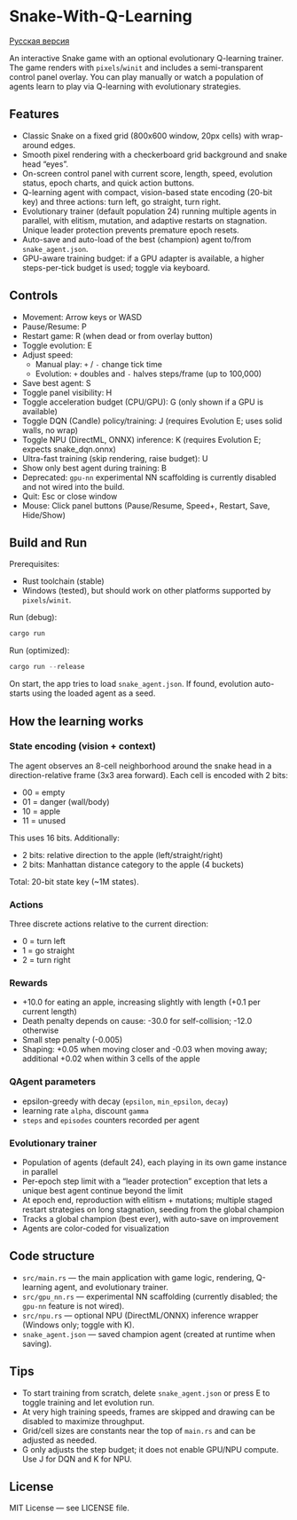 # Snake-With-Q-Learning

[Русская версия](./README.ru.md)

An interactive Snake game with an optional evolutionary Q-learning trainer. The game renders with `pixels`/`winit` and includes a semi-transparent control panel overlay. You can play manually or watch a population of agents learn to play via Q-learning with evolutionary strategies.

## Features

- Classic Snake on a fixed grid (800x600 window, 20px cells) with wrap-around edges.
- Smooth pixel rendering with a checkerboard grid background and snake head “eyes”.
- On-screen control panel with current score, length, speed, evolution status, epoch charts, and quick action buttons.
- Q-learning agent with compact, vision-based state encoding (20-bit key) and three actions: turn left, go straight, turn right.
- Evolutionary trainer (default population 24) running multiple agents in parallel, with elitism, mutation, and adaptive restarts on stagnation. Unique leader protection prevents premature epoch resets.
- Auto-save and auto-load of the best (champion) agent to/from `snake_agent.json`.
- GPU-aware training budget: if a GPU adapter is available, a higher steps-per-tick budget is used; toggle via keyboard.

## Controls

- Movement: Arrow keys or WASD
- Pause/Resume: P
- Restart game: R (when dead or from overlay button)
- Toggle evolution: E
- Adjust speed:
  - Manual play: `+` / `-` change tick time
  - Evolution: `+` doubles and `-` halves steps/frame (up to 100,000)
- Save best agent: S
- Toggle panel visibility: H
- Toggle acceleration budget (CPU/GPU): G (only shown if a GPU is available)
- Toggle DQN (Candle) policy/training: J (requires Evolution E; uses solid walls, no wrap)
- Toggle NPU (DirectML, ONNX) inference: K (requires Evolution E; expects snake_dqn.onnx)
- Ultra-fast training (skip rendering, raise budget): U
- Show only best agent during training: B
- Deprecated: `gpu-nn` experimental NN scaffolding is currently disabled and not wired into the build.
- Quit: Esc or close window
- Mouse: Click panel buttons (Pause/Resume, Speed+, Restart, Save, Hide/Show)

## Build and Run

Prerequisites:
- Rust toolchain (stable)
- Windows (tested), but should work on other platforms supported by `pixels`/`winit`.

Run (debug):

```powershell
cargo run
```

Run (optimized):

```powershell
cargo run --release
```

On start, the app tries to load `snake_agent.json`. If found, evolution auto-starts using the loaded agent as a seed.

## How the learning works

### State encoding (vision + context)
The agent observes an 8-cell neighborhood around the snake head in a direction-relative frame (3x3 area forward). Each cell is encoded with 2 bits:
- 00 = empty
- 01 = danger (wall/body)
- 10 = apple
- 11 = unused

This uses 16 bits. Additionally:
- 2 bits: relative direction to the apple (left/straight/right)
- 2 bits: Manhattan distance category to the apple (4 buckets)

Total: 20-bit state key (~1M states).

### Actions
Three discrete actions relative to the current direction:
- 0 = turn left
- 1 = go straight
- 2 = turn right

### Rewards
- +10.0 for eating an apple, increasing slightly with length (+0.1 per current length)
- Death penalty depends on cause: -30.0 for self-collision; -12.0 otherwise
- Small step penalty (-0.005)
- Shaping: +0.05 when moving closer and -0.03 when moving away; additional +0.02 when within 3 cells of the apple

### QAgent parameters
- epsilon-greedy with decay (`epsilon`, `min_epsilon`, `decay`)
- learning rate `alpha`, discount `gamma`
- `steps` and `episodes` counters recorded per agent

### Evolutionary trainer
- Population of agents (default 24), each playing in its own game instance in parallel
- Per-epoch step limit with a “leader protection” exception that lets a unique best agent continue beyond the limit
- At epoch end, reproduction with elitism + mutations; multiple staged restart strategies on long stagnation, seeding from the global champion
- Tracks a global champion (best ever), with auto-save on improvement
- Agents are color-coded for visualization

## Code structure

- `src/main.rs` — the main application with game logic, rendering, Q-learning agent, and evolutionary trainer.
- `src/gpu_nn.rs` — experimental NN scaffolding (currently disabled; the `gpu-nn` feature is not wired).
- `src/npu.rs` — optional NPU (DirectML/ONNX) inference wrapper (Windows only; toggle with K).
- `snake_agent.json` — saved champion agent (created at runtime when saving).

## Tips

- To start training from scratch, delete `snake_agent.json` or press E to toggle training and let evolution run.
- At very high training speeds, frames are skipped and drawing can be disabled to maximize throughput.
- Grid/cell sizes are constants near the top of `main.rs` and can be adjusted as needed.
- G only adjusts the step budget; it does not enable GPU/NPU compute. Use J for DQN and K for NPU.

## License

MIT License — see LICENSE file.
